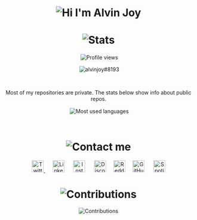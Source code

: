 <h1 align="center"> <img alt="Hi I'm Alvin Joy" title="Hi" src="http://readme-typing-svg.herokuapp.com?color=%2335CD75&size=30&lines=Hi%2C+I'm+Alvin+Joy&center=true"> </h1>
<h1 align="center"> <img alt="Stats" title="Stats" src="https://readme-typing-svg.herokuapp.com/?color=%8A51CD&lines=📈+Stats&center=true&width=380&height=45"> </h1>
<p align="center">&nbsp;<img alt="Profile views" title="Views" align="center" src="https://komarev.com/ghpvc/?username=AlvinJoyDev&style=flat-square&color=ff69b4" /> </p>
<p align="center">&nbsp;<img align="center" src="https://discord.c99.nl/widget/theme-2/825382504353234954.png" alt="alvinjoy#8193" title="alvinjoy#8193" /></p>
<br>
<p align="center">Most of my repositories are private. The stats below show info about public repos. </p>
<p align="center">&nbsp;<img align="center" alt="Most used languages" title="Most used languages" src="https://github-readme-stats.vercel.app/api/top-langs/?username=AlvinJoyDev&layout=compact&theme=react&hide_border=true&langs_count=8" /></p>
<br>
<h1 align="center"> <img alt="Contact me" title="Contact" src="https://readme-typing-svg.herokuapp.com/?color=%23F7B049&lines=🤙+Contact+me&center=true&width=380&height=45"> </h1>

<p align="center"><a href="https://twitter.com/_alvinjoy_" target="_blank"><img alt="Twitter" title="Twitter" height="32" width="32" src="https://svgshare.com/i/q9E.svg">
</a>&nbsp;&nbsp;&nbsp;&nbsp;
<a href="https://www.linkedin.com/in/alvinjoydev"><img alt="LinkedIn" title="LinkedIn" height="32" width="32" src="https://svgshare.com/i/rw1.svg"></a>
</a>&nbsp;&nbsp;&nbsp;&nbsp;
<a href="https://instagram.com/_alvinjoy_"><img alt="Instagram" title="Instagram" height="32" width="32" src="https://svgshare.com/i/q9V.svg"></a>
</a>&nbsp;&nbsp;&nbsp;&nbsp;
<a href="https://discord.com/users/825382504353234954" target="_blank"><img alt="Discord" title="Discord" height="32" width="32" src="https://svgshare.com/i/q9o.svg"></a>&nbsp;&nbsp;&nbsp;&nbsp;
<a href="https://reddit.com/u/alvinjoy" target="_blank"><img alt="Reddit" title="Reddit" height="32" width="32" src="https://svgshare.com/i/q8q.svg"></a>&nbsp;&nbsp;&nbsp;&nbsp;
<a href="https://github.com/AlvinJoyDev"><img alt="GitHub" title="GitHub" height="32" width="32" src="https://svgshare.com/i/q8a.svg"></a>
</a>&nbsp;&nbsp;&nbsp;&nbsp;
<a href="https://open.spotify.com/user/lwsg3h1l2wm80gp22bfiv1npi"><img alt="Spotify" title="Spotify" height="32" width="32" src="https://svgshare.com/i/q9p.svg"></a>

<h1 align="center"> <img alt="Contributions" title="Contributions" src="https://readme-typing-svg.herokuapp.com/?color=F77171FF&lines=📝+Contributions&center=true&width=380&height=45"> </h1>
<p align="center"> <img alt="Contributions" title="Contributions" src="https://raw.githubusercontent.com/AlvinJoyDev/AlvinJoyDev/output/github-contribution-grid-snake.svg"> </a>

